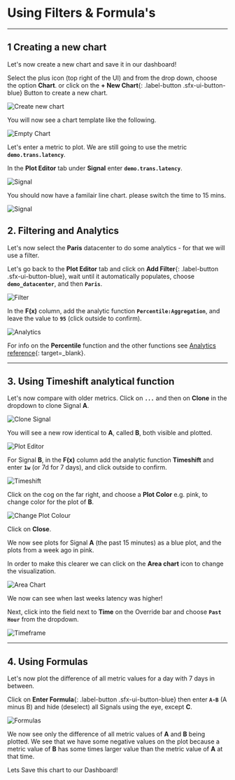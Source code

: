# Using Filters & Formula's

---

## 1 Creating a new chart

Let's now create a new chart and save it in our dashboard!

Select the plus icon (top right of the UI) and from the drop down, choose the option **Chart**.
or click on the **+ New Chart**{: .label-button .sfx-ui-button-blue} Button to create a new chart.

![Create new chart](../images/dashboards/M-Filter-0.png)

You will now see a chart template like the following.

![Empty Chart](../images/dashboards/M-Editing-6.png)

Let's enter a metric to plot. We are still going to use the metric **`demo.trans.latency`**.

In the **Plot Editor** tab under **Signal** enter **`demo.trans.latency`**.

![Signal](../images/dashboards/M-Editing-7.png)

You should now have a familair line chart. please switch the time to 15 mins.

![Signal](../images/dashboards/M-Filter-10.png)

## 2. Filtering and Analytics

Let's now select the **Paris** datacenter to do some analytics - for that we will use a filter.

Let's go back to the **Plot Editor** tab and click on **Add Filter**{: .label-button .sfx-ui-button-blue}, wait until it automatically populates, choose **`demo_datacenter`**, and then **`Paris`**.

![Filter](../images/dashboards/M-Filter-1.png)

In the **F(x)** column, add the analytic function **`Percentile:Aggregation`**, and leave the value to **`95`** (click outside to confirm).

![Analytics](../images/dashboards/M-Filter-2.png)

For info on the **Percentile** function and the other functions see [Analytics reference](https://docs.signalfx.com/en/latest/reference/analytics-docs/analytics-reference.html){: target=_blank}.

---

## 3. Using Timeshift analytical function

Let's now compare with older metrics. Click on **`...`** and then on **Clone** in the dropdown to clone Signal **A**.

![Clone Signal](../images/dashboards/M-Filter-3.png)

You will see a new row identical to **A**, called **B**, both visible and plotted.

![Plot Editor](../images/dashboards/M-Filter-4.png)

For Signal **B**, in the **F(x)** column add the analytic function **Timeshift** and enter **`1w`** (or  7d for 7 days), and click outside to confirm.

![Timeshift](../images/dashboards/M-Filter-5.png)

Click on the cog on the far right, and choose a **Plot Color** e.g. pink, to change color for the plot of **B**.

![Change Plot Colour](../images/dashboards/M-Filter-6.png)

Click on **Close**.

We now see plots for Signal **A** (the past 15 minutes) as a blue plot, and the plots from a week ago in pink.

In order to make this clearer we can click on the **Area chart** icon to change the visualization.

![Area Chart](../images/dashboards/M-Filter-8.png)

We now can see when last weeks latency was higher!

Next, click into the field next to **Time** on the Override bar and choose **`Past Hour`** from the dropdown.

![Timeframe](../images/dashboards/M-Filter-9.png)

---

## 4. Using Formulas
Let's now plot the difference of all metric values for a day with 7 days in between.

Click on **Enter Formula**{: .label-button .sfx-ui-button-blue} then enter **`A-B`** (A minus B) and hide (deselect) all Signals using the eye, except **C**.

![Formulas](../images/dashboards/M-Filter-11.png)

We now see only the difference of all metric values of **A** and **B** being plotted. We see that we have some negative values on the plot because a metric value of **B** has some times larger value than the metric value of **A** at that time.

Lets Save this chart to our Dashboard!